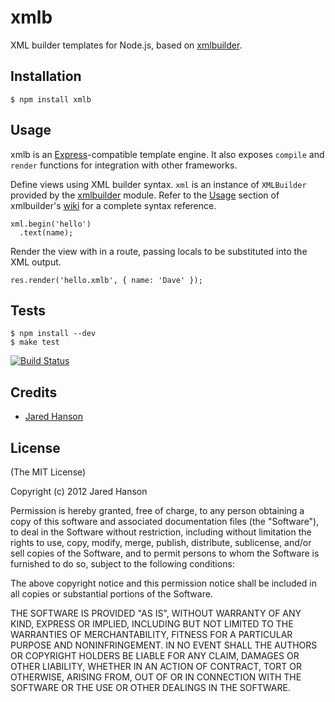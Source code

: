 # xmlb

XML builder templates for Node.js, based on [xmlbuilder](https://github.com/oozcitak/xmlbuilder-js).

## Installation

    $ npm install xmlb

## Usage

xmlb is an [Express](http://expressjs.com/)-compatible template engine.  It also
exposes `compile` and `render` functions for integration with other frameworks.

Define views using XML builder syntax.  `xml` is an instance of `XMLBuilder`
provided by the [xmlbuilder](https://github.com/oozcitak/xmlbuilder-js) module.
Refer to the [Usage](https://github.com/oozcitak/xmlbuilder-js/wiki/Usage)
section of xmlbuilder's [wiki](https://github.com/oozcitak/xmlbuilder-js/wiki)
for a complete syntax reference.

    xml.begin('hello')
      .text(name);

Render the view with in a route, passing locals to be substituted into the XML
output.

    res.render('hello.xmlb', { name: 'Dave' });

## Tests

    $ npm install --dev
    $ make test

[![Build Status](https://secure.travis-ci.org/jaredhanson/xmlb.png)](http://travis-ci.org/jaredhanson/xmlb)

## Credits

  - [Jared Hanson](http://github.com/jaredhanson)

## License

(The MIT License)

Copyright (c) 2012 Jared Hanson

Permission is hereby granted, free of charge, to any person obtaining a copy of
this software and associated documentation files (the "Software"), to deal in
the Software without restriction, including without limitation the rights to
use, copy, modify, merge, publish, distribute, sublicense, and/or sell copies of
the Software, and to permit persons to whom the Software is furnished to do so,
subject to the following conditions:

The above copyright notice and this permission notice shall be included in all
copies or substantial portions of the Software.

THE SOFTWARE IS PROVIDED "AS IS", WITHOUT WARRANTY OF ANY KIND, EXPRESS OR
IMPLIED, INCLUDING BUT NOT LIMITED TO THE WARRANTIES OF MERCHANTABILITY, FITNESS
FOR A PARTICULAR PURPOSE AND NONINFRINGEMENT. IN NO EVENT SHALL THE AUTHORS OR
COPYRIGHT HOLDERS BE LIABLE FOR ANY CLAIM, DAMAGES OR OTHER LIABILITY, WHETHER
IN AN ACTION OF CONTRACT, TORT OR OTHERWISE, ARISING FROM, OUT OF OR IN
CONNECTION WITH THE SOFTWARE OR THE USE OR OTHER DEALINGS IN THE SOFTWARE.
